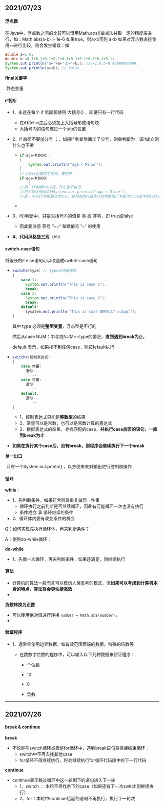 ## 2021/07/23

#### 浮点数

在Java中，浮点数之间的比较可以借用Math.abs()做减法并取一定的精度来进行，如：Math.abs(a-b) > 1e-6  如果true，则a>b否则 a<b
如果对浮点数直接使用`==`进行比较，则会发生错误：如

```java
double a=1.0;
double b =0.1+0.1+0.1+0.1+0.1+0.1+0.1+0.1+0.1+0.1;
System.out.println("a="+a+";b="+b;); //a=1.0,b=0.99999999999;
System.out.println(a==b); // false
```



**final关键字**

​	静态变量

#### **if判断**

- 1、永远在每个 if 后面都使用 大括号{} ，即便只有一行代码

  - 在if和else之后必须加上大括号形成语句块
  - 大括号内的语句缩进一个tab的位置

- 2、if 后面不要加分号 ；，如果if 判断后面加了分号，则会判断为：该if成立则什么也不做

  - ```java
    if(age<MINOR); 
    {
        System.out.println("aga < Minor");
    }
    //上方if后面加了括号，等同于：
    if(age<MINOR)
        ;
    //即：if判断true后，什么也不执行。
    //然后将会继续执行System.out.println("aga < Minor");
    //即：不论if判断是否为tru，都将会执行原本计划想要在if判断为true后才执行的语句
    ```

  - 

- 3、if()判断中，只要求括号内的值是 零 或 非零，即 true或false

  - 因此要注意 等号 ”==“ 和赋值号 ”=“ 的使用

- **4、代码风格是三观**（hh）

#### switch-case语句

将很长的if else语句可以改造成switch-case语句

- ```java
  switche(type) // type必须是整型
  {
      case 1:
      	System.out.println("This is case 1");
      	break;
      case 2:
      	System.out.println("This is case 2");
  		break;
      default:
      	Sysatem.out.println("This is case DEFAULT output");
  }
  ```

  其中 type  必须是**整型变量**，浮点型是不行的

  然后从case NUM：中寻找NUM==type的情况，**直到遇到break为止**。

  default 表示，如果找不到任何case，则按fefault执行

- ```java
  switche(控制表达式)
  {
      case 常量:
      	语句
          ···
      case 常量:
      	语句
          ···
      default:
      	语句
          ···
  }
  ```

  - 1、控制表达式只能是**整数型**的结果
  - 2、常量可以是常数，也可以是常数计算的表达式
  - 3、根据表达式的结果，寻找匹配的case，**并执行case后面的语句，一直到break为止**

- **如果在执行某个case后，没有break，则程序会继续执行下一个break**

**单一出口**

​	只有一个System.out.printn() ，以方便未来对输出进行控制和操作



#### 循环

**while** :

- 1、先判断条件，如果符合则将重复做同一件事
  - 循环执行之前判断是否继续循环，因此有可能循环一次也没有执行
  - 条件成立 事 循环继续的条件
- 2、循环体内要有改变条件的机会

Q：如何实现先执行循环体，再来判断条件？

A：使用do-while循环：

**do-while**

- 1、先做一次循环，再来判断条件，如果还满足，则继续执行



#### 算法

- 计算机的算法一般而言可以模仿人类思考的模式，但**如果可以考虑到计算机本身的特点，算法将会更快捷高效**
- 

**负数转换为正数**

- 可以使用绝对值进行转换 ```number = Math.abs(number);```
- 

#### 验证程序

- 1、通常会使用边界数据，如有效范围两端的数据，特殊的倍数等
  - 在数数字位数的程序中，可以输入以下几种数据来验证程序：

    - 个位数

    - 10

    - 0

    - 负数

---

## 2021/07/26

#### break & continue

**break**

- 不论是在switch循环或者是for循环中，遇到break语句将直接结束循环：
  - switch中不再去找其他case
  - for循环不再继续执行，将会继续执行for循环代码段中的下一行代码

**continue**

- continue表示跳过循环中这一轮剩下的语句进入下一轮
  - 1、switch ： 本轮不再找余下的case（如果还有下一次switch则继续执行）
  - 2、for：本轮中continue后面的语句不再执行，执行下一轮次
